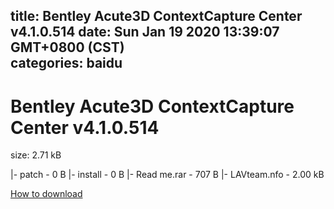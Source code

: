 
title: Bentley Acute3D ContextCapture Center v4.1.0.514
date: Sun Jan 19 2020 13:39:07 GMT+0800 (CST)    
categories: baidu
---

# Bentley Acute3D ContextCapture Center v4.1.0.514
size: 2.71 kB
 
 
|- patch - 0 B
|- install - 0 B
|- Read me.rar - 707 B
|- LAVteam.nfo - 2.00 kB

[How to download](https://bpcam.bemobtrk.com/go/2ceec3aa-1ca2-46d6-b9ff-aaa5c184517c?jno=4486)